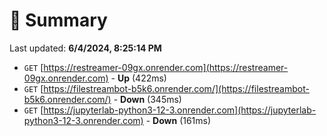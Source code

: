 # 📖 Summary
Last updated: **6/4/2024, 8:25:14 PM**

- `GET` [https://restreamer-09gx.onrender.com](https://restreamer-09gx.onrender.com) - **Up** (422ms)
- `GET` [https://filestreambot-b5k6.onrender.com/](https://filestreambot-b5k6.onrender.com/) - **Down** (345ms)
- `GET` [https://jupyterlab-python3-12-3.onrender.com](https://jupyterlab-python3-12-3.onrender.com) - **Down** (161ms)
